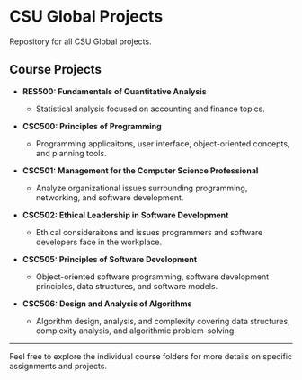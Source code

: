 # CSU Global Projects

Repository for all CSU Global projects.

## Course Projects

- **RES500: Fundamentals of Quantitative Analysis**
  - Statistical analysis focused on accounting and finance topics.

- **CSC500: Principles of Programming**
  - Programming applicaitons, user interface, object-oriented concepts, and planning tools.

- **CSC501: Management for the Computer Science Professional**
  - Analyze organizational issues surrounding programming, networking, and software development.

- **CSC502: Ethical Leadership in Software Development**
  - Ethical consideraitons and issues programmers and software developers face in the workplace.

- **CSC505: Principles of Software Development**
  - Object-oriented software programming, software development principles, data structures, and software models.

- **CSC506: Design and Analysis of Algorithms**
  - Algorithm design, analysis, and complexity covering data structures, complexity analysis, and algorithmic problem-solving.
---

Feel free to explore the individual course folders for more details on specific assignments and projects.

